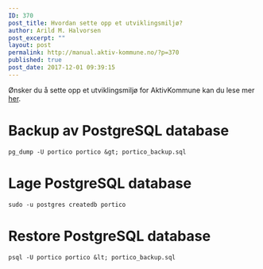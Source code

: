 ```yaml
---
ID: 370
post_title: Hvordan sette opp et utviklingsmiljø?
author: Arild M. Halvorsen
post_excerpt: ""
layout: post
permalink: http://manual.aktiv-kommune.no/?p=370
published: true
post_date: 2017-12-01 09:39:15
---
```

Ønsker du å sette opp et utviklingsmiljø for AktivKommune kan du lese mer [her](http://manual.aktiv-kommune.no/wp-content/uploads/2017/12/aktivkommune_oppsett_av_utviklingsmiljo.pdf).

# Backup av PostgreSQL database
~~~
pg_dump -U portico portico &gt; portico_backup.sql
~~~

# Lage PostgreSQL database
~~~
sudo -u postgres createdb portico
~~~

# Restore PostgreSQL database
~~~
psql -U portico portico &lt; portico_backup.sql
~~~